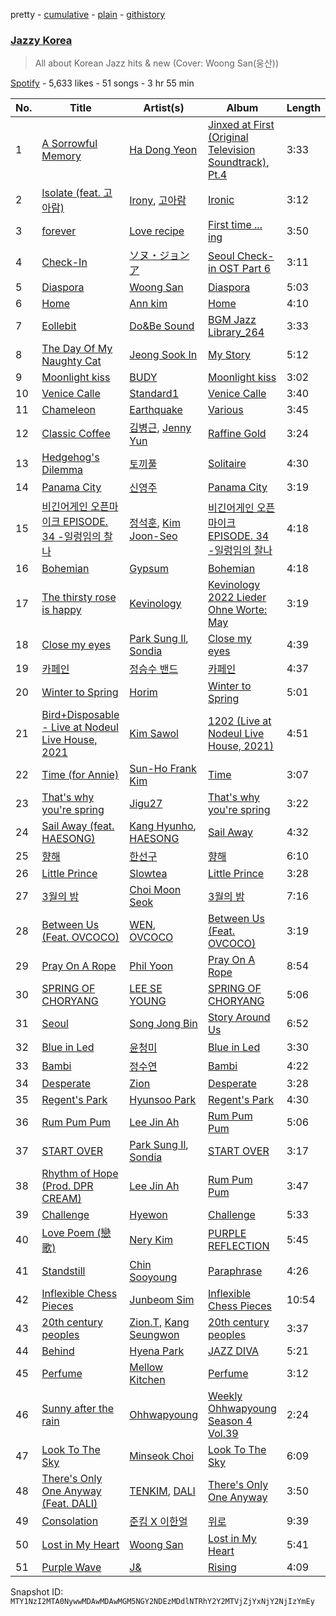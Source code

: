 pretty - [cumulative](/playlists/cumulative/37i9dQZF1DX3Cii9ioWjQP.md) - [plain](/playlists/plain/37i9dQZF1DX3Cii9ioWjQP) - [githistory](https://github.githistory.xyz/mackorone/spotify-playlist-archive/blob/main/playlists/plain/37i9dQZF1DX3Cii9ioWjQP)

### [Jazzy Korea](https://open.spotify.com/playlist/37i9dQZF1DX3Cii9ioWjQP)

> All about Korean Jazz hits & new \(Cover: Woong San\(웅산\)\)

[Spotify](https://open.spotify.com/user/spotify) - 5,633 likes - 51 songs - 3 hr 55 min

| No. | Title | Artist(s) | Album | Length |
|---|---|---|---|---|
| 1 | [A Sorrowful Memory](https://open.spotify.com/track/1OXu0ppB1dUwwKMF9Un4q9) | [Ha Dong Yeon](https://open.spotify.com/artist/37HjETdZEtntIoddJLvk0C) | [Jinxed at First \(Original Television Soundtrack\), Pt.4](https://open.spotify.com/album/6qfCrcFoQZSuKIoYvS0jn1) | 3:33 |
| 2 | [Isolate \(feat\. 고아람\)](https://open.spotify.com/track/7JrApI8n2Sj8XntY0QFJ0Q) | [Irony](https://open.spotify.com/artist/0iFYmJPYK3xbD7mqacwFOM), [고아람](https://open.spotify.com/artist/6lTcUEjaxqnfRen2kA4s2Z) | [Ironic](https://open.spotify.com/album/04wW9UOryMrrky7OJlYzIG) | 3:12 |
| 3 | [forever](https://open.spotify.com/track/1zgGCWMf6OOh2IP7OmkI03) | [Love recipe](https://open.spotify.com/artist/5N3TjdglYn7FkcNU4Rcyzu) | [First time ..\. ing](https://open.spotify.com/album/5wtn5mvEtk7f1qDqQrE0Ax) | 3:50 |
| 4 | [Check\-In](https://open.spotify.com/track/6W6UgkbWs1O5MCdt4M9aP5) | [ソヌ・ジョンア](https://open.spotify.com/artist/04L3elxyr0XFua2Ek3domW) | [Seoul Check\-in OST Part 6](https://open.spotify.com/album/6fma7QBBD2qxShJv2jKPcy) | 3:11 |
| 5 | [Diaspora](https://open.spotify.com/track/4LxjliHXyosD6sqDp9vMjU) | [Woong San](https://open.spotify.com/artist/3FYwrGRWL93eQGcUoVkDO1) | [Diaspora](https://open.spotify.com/album/424WFw7apETzYjkgOsyOs5) | 5:03 |
| 6 | [Home](https://open.spotify.com/track/0HfVfNfoK8ZpZ6EvKUgQLg) | [Ann kim](https://open.spotify.com/artist/6G6kuN81r2blIeoah5kf9t) | [Home](https://open.spotify.com/album/5KwCT0VjBxXqGJFbrF88l5) | 4:10 |
| 7 | [Eollebit](https://open.spotify.com/track/66wIabheOrniEJ0kZWxilI) | [Do&Be Sound](https://open.spotify.com/artist/4lKGgFI2Khs73ROJLwiaa9) | [BGM Jazz Library\_264](https://open.spotify.com/album/3Go8PTkJdALkaZXORzUQyL) | 3:33 |
| 8 | [The Day Of My Naughty Cat](https://open.spotify.com/track/5wynjj4joJ0co90AdjGvq1) | [Jeong Sook In](https://open.spotify.com/artist/3Pbw4Y5kqj3hs6NJEPMBrf) | [My Story](https://open.spotify.com/album/6IAtYMlWW8ngSNuXFOpeSZ) | 5:12 |
| 9 | [Moonlight kiss](https://open.spotify.com/track/5KeSCEzu0vaeN6PlIEmZqZ) | [BUDY](https://open.spotify.com/artist/0pHO1D5Z1QoFCX801p8FA3) | [Moonlight kiss](https://open.spotify.com/album/5bTORuj2ausd5NCVfCGc6Q) | 3:02 |
| 10 | [Venice Calle](https://open.spotify.com/track/0P0d6FdDTKGAC8sgqOEMIw) | [Standard1](https://open.spotify.com/artist/1ApMXttgfE896QxynNL0MB) | [Venice Calle](https://open.spotify.com/album/3zLp95jSHy71DRg7QMc9SO) | 3:40 |
| 11 | [Chameleon](https://open.spotify.com/track/2kU8bM9K04n0O3BsJQfeyp) | [Earthquake](https://open.spotify.com/artist/4iMP4w0bfWdZhhdq5YAO4a) | [Various](https://open.spotify.com/album/2eo0dVmhov45ga2tYGbFMF) | 3:45 |
| 12 | [Classic Coffee](https://open.spotify.com/track/3VjfNMeLYZoiqm5cVmFm80) | [김병근](https://open.spotify.com/artist/4dQItXdxCzhuELxhwYZWFi), [Jenny Yun](https://open.spotify.com/artist/7l4cRxyp8p5iCyr0AwvfWu) | [Raffine Gold](https://open.spotify.com/album/7zmb7Ih17LqGgHlBLiXSkO) | 3:24 |
| 13 | [Hedgehog's Dilemma](https://open.spotify.com/track/2U8ltLrIzI7PcNPn75Cdcf) | [토끼풀](https://open.spotify.com/artist/2FOo1mUgBvVxST0MSO6zwu) | [Solitaire](https://open.spotify.com/album/6HQk8NCKz4tp0fedVYoj9G) | 4:30 |
| 14 | [Panama City](https://open.spotify.com/track/0VMAEcSHxnQdMedvh0DmDg) | [신영주](https://open.spotify.com/artist/1RYbei4j2dxJS0hGwPCU7Q) | [Panama City](https://open.spotify.com/album/68t8T2g4qPYt3cF3W2cLSg) | 3:19 |
| 15 | [비긴어게인 오픈마이크 EPISODE\. 34 \-일렁임의 찰나](https://open.spotify.com/track/6IFdEC905IVfVKkEg5oCIf) | [정석훈](https://open.spotify.com/artist/1sK6u1AYcW34Kms0OZtnMC), [Kim Joon\-Seo](https://open.spotify.com/artist/38yvkeOk48SQQIqlvbOELK) | [비긴어게인 오픈마이크 EPISODE\. 34 \-일렁임의 찰나](https://open.spotify.com/album/5pQzpyLvHtOefFVPCRK0Wg) | 4:18 |
| 16 | [Bohemian](https://open.spotify.com/track/2ragyAOyclvs6CaBEE3Ouw) | [Gypsum](https://open.spotify.com/artist/6qV7FBGBGmMOuGRW8gzuP8) | [Bohemian](https://open.spotify.com/album/4yu5JDYqSwsPnO0gozaW6Q) | 4:18 |
| 17 | [The thirsty rose is happy](https://open.spotify.com/track/75IaMRnu0oFGmEruNK4xcB) | [Kevinology](https://open.spotify.com/artist/1oZXLWkvfPyzt9fMVaDxgp) | [Kevinology 2022 Lieder Ohne Worte: May](https://open.spotify.com/album/0eMvcpbAxbTmACwHvJgnti) | 3:19 |
| 18 | [Close my eyes](https://open.spotify.com/track/0jNqyuk278VsrMjcAUzAzZ) | [Park Sung Il](https://open.spotify.com/artist/31UZpd5VtfqTlpuYLrUfe7), [Sondia](https://open.spotify.com/artist/18VQ59noY7aOj59UNMozHp) | [Close my eyes](https://open.spotify.com/album/66A0tlUBVPsaVbiXIrwGqP) | 4:39 |
| 19 | [카페인](https://open.spotify.com/track/6JLQ1cfhEXquVf8WFuLKme) | [정승수 밴드](https://open.spotify.com/artist/2CUrF1ofFe2Fg7tgQQH7Sr) | [카페인](https://open.spotify.com/album/3s8QEeQGLT6y6isxaa4ZjN) | 4:37 |
| 20 | [Winter to Spring](https://open.spotify.com/track/74zAsiHhmAB9FSpbvNGlHW) | [Horim](https://open.spotify.com/artist/4ewZPWfaF9tFfnX1bPVI6A) | [Winter to Spring](https://open.spotify.com/album/1M915pDgthHR7Uw7cab3pw) | 5:01 |
| 21 | [Bird+Disposable \- Live at Nodeul Live House, 2021](https://open.spotify.com/track/0HXDnoDxJh6uMv0lE3tikE) | [Kim Sawol](https://open.spotify.com/artist/08J6v4qHZz06ua0qAicWmE) | [1202 \(Live at Nodeul Live House, 2021\)](https://open.spotify.com/album/3bojTh831YuLITkk3ncNjh) | 4:51 |
| 22 | [Time \(for Annie\)](https://open.spotify.com/track/4yWXTxic6c42tqgPpnZgOL) | [Sun\-Ho Frank Kim](https://open.spotify.com/artist/0DhWxMIv10oVw73Rkd3Ql7) | [Time](https://open.spotify.com/album/1Nr5iVRskqbUFA846VjmqI) | 3:07 |
| 23 | [That's why you're spring](https://open.spotify.com/track/3yTjvrfLQa1WXAXqBXKEKu) | [Jigu27](https://open.spotify.com/artist/5j4gPonhwCuAiiCVYz9P0O) | [That's why you're spring](https://open.spotify.com/album/0i8EGoHiEdbh09CclUC4Td) | 3:22 |
| 24 | [Sail Away \(feat\. HAESONG\)](https://open.spotify.com/track/1m8JMmV16TrgGeBNrt1SC1) | [Kang Hyunho](https://open.spotify.com/artist/50oIUfjtvBKSSGO611Dqzi), [HAESONG](https://open.spotify.com/artist/6wdqKs5SjeknFU3YC1icr8) | [Sail Away](https://open.spotify.com/album/2OF34mOai76B9OjsBIuSaf) | 4:32 |
| 25 | [향해](https://open.spotify.com/track/0heB6yWowfMP46oBMEtRMT) | [한선구](https://open.spotify.com/artist/2Cs1CsArCfGiXBzqqNtFjg) | [향해](https://open.spotify.com/album/3Ft9zLvksjGjBhNUerw01V) | 6:10 |
| 26 | [Little Prince](https://open.spotify.com/track/0pLPPAKpFImzbAwvsSSjhU) | [Slowtea](https://open.spotify.com/artist/2yr3o06a0BFPfZxAqF4beo) | [Little Prince](https://open.spotify.com/album/0bwHRCiwhnjPoxpQtAe6KT) | 3:28 |
| 27 | [3월의 밤](https://open.spotify.com/track/3V1YH9HkdVyurldYIMZX8C) | [Choi Moon Seok](https://open.spotify.com/artist/0kgjv7IJnvcz5RmnHlXrdt) | [3월의 밤](https://open.spotify.com/album/7xmtGgNnp8RTrWUxVj6Onh) | 7:16 |
| 28 | [Between Us \(Feat\. OVCOCO\)](https://open.spotify.com/track/7e6bMKP3CEeyg6jbjFDcrk) | [WEN](https://open.spotify.com/artist/0FXbobEfUaIn6Z95FSJBIE), [OVCOCO](https://open.spotify.com/artist/5z1P1AsCpcqWjw3XUeQght) | [Between Us \(Feat\. OVCOCO\)](https://open.spotify.com/album/3XGjYjce5dOqS0vWknvUzs) | 3:19 |
| 29 | [Pray On A Rope](https://open.spotify.com/track/2JPJlvi9ARshM4U6dwmHF2) | [Phil Yoon](https://open.spotify.com/artist/73EDYkCTptRHqBov4HEnX3) | [Pray On A Rope](https://open.spotify.com/album/0rpDRzu9q0XRYVUOJQ2k14) | 8:54 |
| 30 | [SPRING OF CHORYANG](https://open.spotify.com/track/2CVy1sSuzwKs2DJJlAM5rQ) | [LEE SE YOUNG](https://open.spotify.com/artist/1LxHZbzjNjznwqJzIokSyv) | [SPRING OF CHORYANG](https://open.spotify.com/album/3rdSQwYpcGJrw1rIscH2o9) | 5:06 |
| 31 | [Seoul](https://open.spotify.com/track/0Dp0Mciad7UREjCQ5qMss2) | [Song Jong Bin](https://open.spotify.com/artist/5gI6HMyq1LTLexdeEj8K3w) | [Story Around Us](https://open.spotify.com/album/6cO9OFuDs842hXSwTkD61R) | 6:52 |
| 32 | [Blue in Led](https://open.spotify.com/track/1xZB3IMZ3LSbDoborownFf) | [윤청미](https://open.spotify.com/artist/05uzbpyy2ouCUFKFsmhiwV) | [Blue in Led](https://open.spotify.com/album/0wa11yZGqW3kCVb46jmKZD) | 3:30 |
| 33 | [Bambi](https://open.spotify.com/track/75IjhFxQkIvCzP16IyR5Ob) | [정수연](https://open.spotify.com/artist/7az0Pd2sKjDBXMxPxhd6Qn) | [Bambi](https://open.spotify.com/album/0qKGgiSj0etZBTFrqMwPZ7) | 4:22 |
| 34 | [Desperate](https://open.spotify.com/track/4Bv3tVAF9tnusOb8POzngj) | [Zion](https://open.spotify.com/artist/2m5s6yCAoi5kvykCll3BLU) | [Desperate](https://open.spotify.com/album/2leypAJ4IVrcSHVAw7WQFc) | 3:28 |
| 35 | [Regent's Park](https://open.spotify.com/track/0KH7NarCQrouOez7FRG9FJ) | [Hyunsoo Park](https://open.spotify.com/artist/5FFIobzpoENexOu1dXGd0s) | [Regent's Park](https://open.spotify.com/album/7jQEp2fOLeZlusxnLqQnfA) | 4:30 |
| 36 | [Rum Pum Pum](https://open.spotify.com/track/2JaVEjpz0CVmO7lKP4MqL4) | [Lee Jin Ah](https://open.spotify.com/artist/4SzO3ea2qcjg1uLyNJAWnM) | [Rum Pum Pum](https://open.spotify.com/album/4zx46DYfYzDszLAOVr95Au) | 5:06 |
| 37 | [START OVER](https://open.spotify.com/track/4gKHPsGzAZPQzGuuvIm8eX) | [Park Sung Il](https://open.spotify.com/artist/31UZpd5VtfqTlpuYLrUfe7), [Sondia](https://open.spotify.com/artist/18VQ59noY7aOj59UNMozHp) | [START OVER](https://open.spotify.com/album/0ZwMsN7Rq0QcGrfqO1E8Dd) | 3:17 |
| 38 | [Rhythm of Hope \(Prod\. DPR CREAM\)](https://open.spotify.com/track/0337drC05b9vF1yD8gA66L) | [Lee Jin Ah](https://open.spotify.com/artist/4SzO3ea2qcjg1uLyNJAWnM) | [Rum Pum Pum](https://open.spotify.com/album/4zx46DYfYzDszLAOVr95Au) | 3:47 |
| 39 | [Challenge](https://open.spotify.com/track/1efuuWPLLISJEcL50QBqJu) | [Hyewon](https://open.spotify.com/artist/0tLP2PfCbreoSALgPYgWMB) | [Challenge](https://open.spotify.com/album/7i2BaCWyYFCbHv7ds6IXSJ) | 5:33 |
| 40 | [Love Poem \(戀歌\)](https://open.spotify.com/track/7l8I3o4QZaMCJ228JNheqj) | [Nery Kim](https://open.spotify.com/artist/3mP01gXSZGuCxIyX9nF9cf) | [PURPLE REFLECTION](https://open.spotify.com/album/4x9TtrUlUK9u6OnKF28OXr) | 5:45 |
| 41 | [Standstill](https://open.spotify.com/track/4joLyChZpeeC813fRKzpHu) | [Chin Sooyoung](https://open.spotify.com/artist/263UdmGyOJkZ6CGF5v7d4G) | [Paraphrase](https://open.spotify.com/album/7zysMr8JjfdgZO2GIAC0S0) | 4:26 |
| 42 | [Inflexible Chess Pieces](https://open.spotify.com/track/0IBsuihyvthkFXRqDXOOAg) | [Junbeom Sim](https://open.spotify.com/artist/3LNX9HVfbM5u3IdJ44IVwL) | [Inflexible Chess Pieces](https://open.spotify.com/album/2OrJbRm23LFDbvg4J2P072) | 10:54 |
| 43 | [20th century peoples](https://open.spotify.com/track/3oDA9tHwdZCXnmEh99eCl9) | [Zion.T](https://open.spotify.com/artist/5HenzRvMtSrgtvU16XAoby), [Kang Seungwon](https://open.spotify.com/artist/48DsjCcpYJQWi5fulzyuBm) | [20th century peoples](https://open.spotify.com/album/5g031chgii7mbeG3q1Nwn8) | 3:37 |
| 44 | [Behind](https://open.spotify.com/track/6HvtI4dnFqS2YHxQxSRN5R) | [Hyena Park](https://open.spotify.com/artist/1FPKbjt3JFJCUL0Tjo4V4E) | [JAZZ DIVA](https://open.spotify.com/album/46RpUdfLtkuprdnQh69cPb) | 5:21 |
| 45 | [Perfume](https://open.spotify.com/track/02xYtlVTLBZXxXIP2kec41) | [Mellow Kitchen](https://open.spotify.com/artist/36aNW4upSxSBHoX0I3AmP1) | [Perfume](https://open.spotify.com/album/2HwZWaK4Sp3fnrbgfIz5Vq) | 3:12 |
| 46 | [Sunny after the rain](https://open.spotify.com/track/5EYXCX3C33oyz7EGyBUoo4) | [Ohhwapyoung](https://open.spotify.com/artist/5Ld0vZxZXB0C467fp1bJ7U) | [Weekly Ohhwapyoung Season 4 Vol.39](https://open.spotify.com/album/4R4vkv6lrO0cSjH0jSGTss) | 2:24 |
| 47 | [Look To The Sky](https://open.spotify.com/track/16Ij8FOcMTVN5XbMjziPpS) | [Minseok Choi](https://open.spotify.com/artist/66DjCgQhjF05QqsFAK4JcQ) | [Look To The Sky](https://open.spotify.com/album/0nBvF6j1EIdvKGqb5UGYYu) | 6:09 |
| 48 | [There's Only One Anyway \(Feat\. DALI\)](https://open.spotify.com/track/1D58NBVDQ2mvKVmZoBzRlz) | [TENKIM](https://open.spotify.com/artist/7dJjGijBRQ2abaL60zBCLA), [DALI](https://open.spotify.com/artist/2MnSDLAdRFxMw8YFJIIGmT) | [There's Only One Anyway](https://open.spotify.com/album/6Duno4QDnPQku1ENfWM1lB) | 3:50 |
| 49 | [Consolation](https://open.spotify.com/track/33SBaRtJMTaOVsqNZvYg2p) | [준킴 X 이한얼](https://open.spotify.com/artist/1zq70EDZpkLQXiNUsvdlI5) | [위로](https://open.spotify.com/album/6D4cKP9spFxsWYdbFkjQWu) | 9:39 |
| 50 | [Lost in My Heart](https://open.spotify.com/track/5UPNxRMr8YQWhfpPJtsoQH) | [Woong San](https://open.spotify.com/artist/3FYwrGRWL93eQGcUoVkDO1) | [Lost in My Heart](https://open.spotify.com/album/49kE2DER1Ohvkiku0Iue1O) | 5:41 |
| 51 | [Purple Wave](https://open.spotify.com/track/34Shh5noYkuYyheOnzWs5g) | [J&](https://open.spotify.com/artist/1yt0psswSKE37IwwZVFeuc) | [Rising](https://open.spotify.com/album/0KNNPQuVGnTdmyuka4re6q) | 4:09 |

Snapshot ID: `MTY1NzI2MTA0NywwMDAwMDAwMGM5NGY2NDEzMDdlNTRhY2Y2MTVjZjYxNjY2NjIzYmEy`
